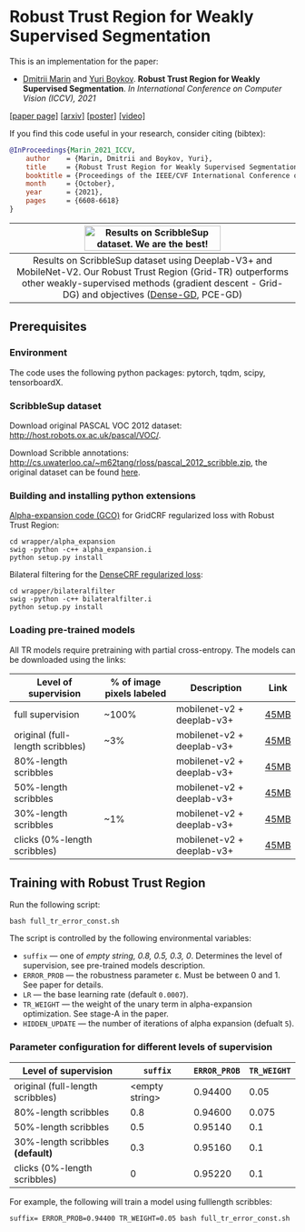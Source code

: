 # Robust Trust Region for Weakly Supervised Segmentation

This is an implementation for the paper:
* [Dmitrii Marin](https://dmitriimarin.info) and [Yuri Boykov](https://cs.uwaterloo.ca/~yboykov/). **Robust Trust Region for Weakly Supervised Segmentation**. _In International Conference on Computer Vision (ICCV), 2021_

[[paper page]](https://openaccess.thecvf.com/content/ICCV2021/html/Marin_Robust_Trust_Region_for_Weakly_Supervised_Segmentation_ICCV_2021_paper.html) [[arxiv]](https://arxiv.org/abs/2104.01948) [[poster]](https://drive.google.com/file/d/1bhO0XoDJviqdRC1mnIxWuHD_li06Krgy/view?usp=sharing) [[video]](https://drive.google.com/file/d/1MLd3c-fpm2K3hgYyWYFFxW3Ve8FznfD2/view?usp=sharing)

If you find this code useful in your research, consider citing (bibtex):
```bibtex
@InProceedings{Marin_2021_ICCV,
    author    = {Marin, Dmitrii and Boykov, Yuri},
    title     = {Robust Trust Region for Weakly Supervised Segmentation},
    booktitle = {Proceedings of the IEEE/CVF International Conference on Computer Vision (ICCV)},
    month     = {October},
    year      = {2021},
    pages     = {6608-6618}
}
```

|<img src="https://user-images.githubusercontent.com/3115577/136873099-8b708f5f-592c-4c50-b729-f9e52462fd48.png" style="width: 70%;" alt="Results on ScribbleSup dataset. We are the best!">|
|:--:|
|Results on ScribbleSup dataset using Deeplab-V3+ and MobileNet-V2. Our Robust Trust Region (Grid-TR) outperforms other weakly-supervised methods (gradient descent - Grid-DG) and objectives ([Dense-GD](https://github.com/meng-tang/rloss/), PCE-GD)|


## Prerequisites

### Environment

The code uses the following python packages: pytorch, tqdm, scipy, tensorboardX.

### ScribbleSup dataset

Download original PASCAL VOC 2012 dataset:
http://host.robots.ox.ac.uk/pascal/VOC/.

Download Scribble annotations: http://cs.uwaterloo.ca/~m62tang/rloss/pascal_2012_scribble.zip, the original dataset can be found [here](https://jifengdai.org/downloads/scribble_sup/).

### Building and installing python extensions

[Alpha-expansion code (GCO)](https://github.com/dmitrii-marin/alpha_expansion) for GridCRF regularized loss with Robust Trust Region:
```shell
cd wrapper/alpha_expansion
swig -python -c++ alpha_expansion.i
python setup.py install
```

Bilateral filtering for the [DenseCRF regularized loss](https://github.com/meng-tang/rloss/):
```shell
cd wrapper/bilateralfilter
swig -python -c++ bilateralfilter.i
python setup.py install
```

### Loading pre-trained models

All TR models require pretraining with partial cross-entropy. The models can be downloaded using the links:

| Level of supervision | % of image pixels labeled |Description | Link |
|--|--|--|--|
| full supervision | ~100% | mobilenet-v2 + deeplab-v3+ | [45MB](https://cs.uwaterloo.ca/~d2marin/models/highorder_backprop_iccv21/mn_checkpoint_full_epoch_60.pth.tar)|
| original (full-length scribbles) | ~3% | mobilenet-v2 + deeplab-v3+ | [45MB](https://cs.uwaterloo.ca/~d2marin/models/highorder_backprop_iccv21/mn_checkpoint_epoch_60.pth.tar) |
| 80%-length scribbles             | | mobilenet-v2 + deeplab-v3+ | [45MB](https://cs.uwaterloo.ca/~d2marin/models/highorder_backprop_iccv21/mn_checkpoint0.8_epoch_60.pth.tar) |
| 50%-length scribbles             | | mobilenet-v2 + deeplab-v3+ | [45MB](https://cs.uwaterloo.ca/~d2marin/models/highorder_backprop_iccv21/mn_checkpoint0.5_epoch_60.pth.tar) |
| 30%-length scribbles             | ~1% | mobilenet-v2 + deeplab-v3+ | [45MB](https://cs.uwaterloo.ca/~d2marin/models/highorder_backprop_iccv21/mn_checkpoint0.3_epoch_60.pth.tar) |
| clicks (0%-length scribbles)     | | mobilenet-v2 + deeplab-v3+ | [45MB](https://cs.uwaterloo.ca/~d2marin/models/highorder_backprop_iccv21/mn_checkpoint0_epoch_60.pth.tar) |

## Training with Robust Trust Region

Run the following script:
```shell
bash full_tr_error_const.sh 
```

The script is controlled by the following environmental variables:

* ```suffix``` — one of _empty string, 0.8, 0.5, 0.3, 0_. Determines the level of supervision, see pre-trained models description.
* ```ERROR_PROB``` — the robustness parameter ε. Must be between 0 and 1. See paper for details.
* ```LR``` — the base learning rate (default ```0.0007```).
* ```TR_WEIGHT``` — the weight of the unary term in alpha-expansion optimization. See stage-A in the paper.
* ```HIDDEN_UPDATE``` — the number of iterations of alpha expansion (defualt ```5```).

### Parameter configuration for different levels of supervision
| Level of supervision | ```suffix``` | ```ERROR_PROB``` | ```TR_WEIGHT```
|--|--|--|--|
| original (full-length scribbles)  | \<empty string\>| 0.94400 | 0.05  |
| 80%-length scribbles              | 0.8           | 0.94600 | 0.075 |
| 50%-length scribbles              | 0.5           | 0.95140 | 0.1   |
| 30%-length scribbles **(default)**| 0.3           | 0.95160 | 0.1   |
| clicks (0%-length scribbles)      | 0             | 0.95220 | 0.1   |

For example, the following will train a model using fulllength scribbles:
```shell
suffix= ERROR_PROB=0.94400 TR_WEIGHT=0.05 bash full_tr_error_const.sh
```
